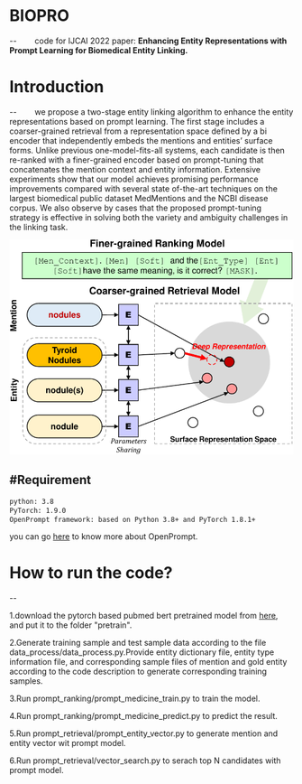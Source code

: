# BIOPRO 
--
&ensp;&ensp;&ensp;&ensp;code for IJCAI 2022 paper: **Enhancing Entity Representations with Prompt Learning for Biomedical Entity Linking.**

# Introduction
-- 
&ensp;&ensp;&ensp;&ensp;we propose a two-stage entity linking algorithm to enhance the entity representations based on prompt learning. The first stage includes a coarser-grained retrieval from a representation space defined by a bi encoder that independently embeds the mentions and entities’ surface forms. Unlike previous one-model-fits-all systems, each candidate is then re-ranked with a finer-grained encoder based on prompt-tuning that concatenates the mention context and entity information. Extensive experiments show that our model achieves promising performance improvements compared with several state of-the-art techniques on the largest biomedical public dataset MedMentions and the NCBI disease corpus.
We also observe by cases that the proposed prompt-tuning strategy is effective in solving both the variety and ambiguity challenges in the linking task. 

<div align='center'>
<img src="./arc.pdf?version=15&modificationDate=1596786732179&api=v2"/>
</div>

#Requirement
--
```
python: 3.8
PyTorch: 1.9.0
OpenPrompt framework: based on Python 3.8+ and PyTorch 1.8.1+
```
you can go [here](https://github.com/thunlp/OpenPrompt) to know more about OpenPrompt. 


# How to run the code?
-- 

1.download the pytorch based pubmed bert pretrained model from [here](https://huggingface.co/microsoft/BiomedNLP-PubMedBERT-base-uncased-abstract-fulltext/tree/main), and put it to the folder "pretrain".

2.Generate training sample and test sample data according to the file data_process/data\_process.py.Provide entity dictionary file, entity type information file, and corresponding sample files of mention and gold entity according to the code description to generate corresponding training samples.

3.Run prompt\_ranking/prompt\_medicine\_train.py to train the model.

4.Run prompt\_ranking/prompt\_medicine\_predict.py to predict the result.

5.Run prompt\_retrieval/prompt\_entity\_vector.py to generate mention and entity vector wit prompt model.

6.Run prompt\_retrieval/vector\_search.py to serach top N candidates with prompt model.


